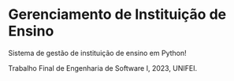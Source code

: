 # Gerenciamento de Instituição de Ensino

Sistema de gestão de instituição de ensino em Python!

Trabalho Final de Engenharia de Software I, 2023, UNIFEI.
